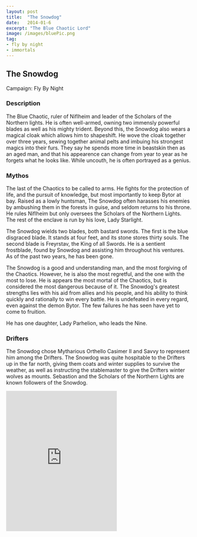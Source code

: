 ```yaml
---
layout: post
title:  "The Snowdog"
date:   2014-01-6
excerpt: "The Blue Chaotic Lord"
image: /images/bluePic.png
tag:
- fly by night
- immortals
---
```


## The Snowdog
Campaign: Fly By Night

### Description

The Blue Chaotic, ruler of Niflheim and leader of the Scholars of the Northern lights. He is often well-armed, owning two immensly powerful blades as well as his mighty trident. Beyond this, the Snowdog also wears a magical cloak which allows him to shapeshift. He wove the cloak together over three years, sewing together animal pelts and imbuing his strongest magics into their furs. They say he spends more time in beastskin then as an aged man, and that his appearence can change from year to year as he forgets what he looks like. While uncouth, he is often portrayed as a genius.


### Mythos

The last of the Chaotics to be called to arms. He fights for the protection of life, and the pursuit of knowledge, but most importantly to keep Bytor at bay. Raised as a lowly huntsman, The Snowdog often harasses his enemies by ambushing them in the forests in guise, and seldom returns to his throne. He rules Niflheim but only oversees the Scholars of the Northern Lights. The rest of the enclave is run by his love, Lady Starlight. 

The Snowdog wields two blades, both bastard swords. The first is the blue disgraced blade. It stands at four feet, and its stone stores thirty souls. The second blade is Freyrstav, the King of all Swords. He is a sentient frostblade, found by Snowdog and assisting him throughout his ventures. As of the past two years, he has been gone. 

The Snowdog is a good and understanding man, and the most forgiving of the Chaotics. However, he is also the most regretful, and the one with the most to lose. He is appears the most mortal of the Chaotics, but is considered the most dangerous because of it. The Snowdog's greatest strengths lies with his aid from allies and his people, and his ability to think quickly and rationally to win every battle. He is undefeated in every regard, even against the demon Bytor. The few failures he has seen have yet to come to fruition.

He has one daughter, Lady Parhelion, who leads the Nine.

### Drifters

The Snowdog chose Mytharious Orthello Casimer II and Savvy to represent him among the Drifters. The Snowdog was quite hospitable to the Drifters up in the far north, giving them coats and winter supplies to survive the weather, as well as instructing the stablemaster to give the Drifters winter wolves as mounts. Sebastion and the Scholars of the Northern Lights are known followers of the Snowdog.

<iframe src="https://open.spotify.com/embed/playlist/5G98CQxSWdjIj4kDROI0Qg" width="300" height="380" frameborder="0" allowtransparency="true" allow="encrypted-media"></iframe>
